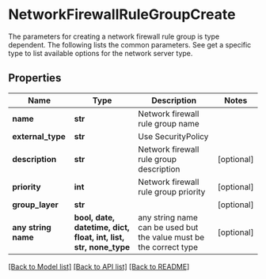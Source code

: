 # NetworkFirewallRuleGroupCreate

The parameters for creating a network firewall rule group is type dependent. The following lists the common parameters. See get a specific type to list available options for the network server type. 

## Properties
Name | Type | Description | Notes
------------ | ------------- | ------------- | -------------
**name** | **str** | Network firewall rule group name | 
**external_type** | **str** | Use SecurityPolicy | 
**description** | **str** | Network firewall rule group description | [optional] 
**priority** | **int** | Network firewall rule group priority | [optional] 
**group_layer** | **str** |  | [optional] 
**any string name** | **bool, date, datetime, dict, float, int, list, str, none_type** | any string name can be used but the value must be the correct type | [optional]

[[Back to Model list]](../README.md#documentation-for-models) [[Back to API list]](../README.md#documentation-for-api-endpoints) [[Back to README]](../README.md)


